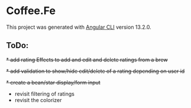 # Coffee.Fe

This project was generated with [Angular CLI](https://github.com/angular/angular-cli) version 13.2.0.

## ToDo:

~~* add rating Effects to add and edit and delete ratings from a brew~~

~~* add validation to show/hide edit/delete of a rating depending on user id~~

~~* create a bean/star display/form input~~

* revisit filtering of ratings
* revisit the colorizer
